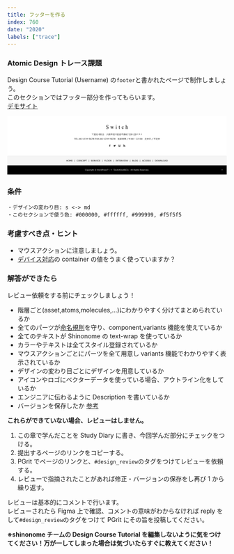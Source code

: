 ```yaml
---
title: フッターを作る
index: 760
date: "2020"
labels: ["trace"]
---
```


### Atomic Design トレース課題

Design Course Tutorial (Username) の`footer`と書かれたページで制作しましょう。  
このセクションではフッター部分を作ってもらいます。  
[デモサイト](https://demo.tcd-theme.com/tcd063/)

![フッター](./img/footer.png)

### 条件

```
・デザインの変わり目: s <-> md
・このセクションで使う色: #000000, #ffffff, #999999, #f5f5f5
```

### 考慮すべき点・ヒント

- マウスアクションに注意しましょう。
- [デバイス対応](/web/section2-2)の container の値をうまく使っていますか？

### 解答ができたら

レビュー依頼をする前にチェックしましょう！

- 階層ごと(asset,atoms,molecules,...)にわかりやすく分けてまとめられているか
- 全てのパーツが[命名規則](/web/section2-1)を守り、component,variants 機能を使えているか
- 全てのテキストが Shinonome の text-wrap を使っているか
- カラーやテキストは全てスタイル登録されているか
- マウスアクションごとにパーツを全て用意し variants 機能でわかりやすく表示されているか
- デザインの変わり目ごとにデザインを用意しているか
- アイコンやロゴにベクターデータを使っている場合、アウトライン化をしているか
- エンジニアに伝わるように Description を書いているか
- バージョンを保存したか [参考](/figma/section2-3/)

**これらができていない場合、レビューはしません。**

1. この章で学んだことを Study Diary に書き、今回学んだ部分にチェックをつける。
2. 提出するページのリンクをコピーする。
3. PGrit でページのリンクと、`#design_review`のタグをつけてレビューを依頼する。
4. レビューで指摘されたことがあれば修正・バージョンの保存をし再び 1 から繰り返す。

レビューは基本的にコメントで行います。  
レビューされたら Figma 上で確認、コメントの意味がわからなければ reply をして`#design_review`のタグをつけて PGrit にその旨を投稿してください。

**※shinonome チームの Design Course Tutorial を編集しないように気をつけてください！万が一してしまった場合は気づいたらすぐに教えてください！**

